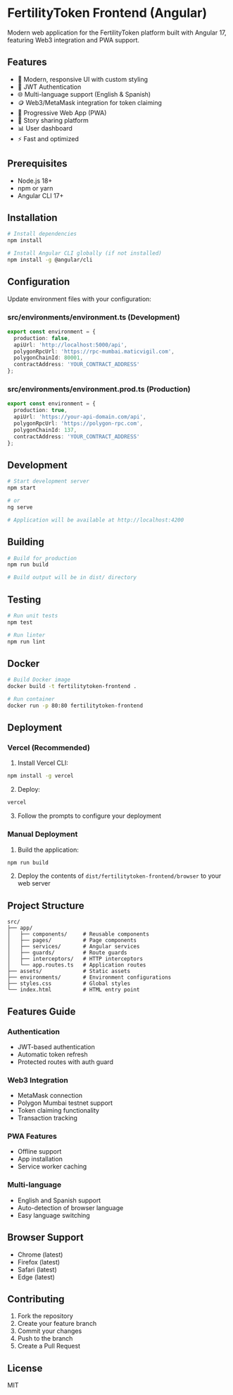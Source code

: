 # FertilityToken Frontend (Angular)

Modern web application for the FertilityToken platform built with Angular 17, featuring Web3 integration and PWA support.

## Features

- 🎨 Modern, responsive UI with custom styling
- 🔐 JWT Authentication
- 🌐 Multi-language support (English & Spanish)
- 🪙 Web3/MetaMask integration for token claiming
- 📱 Progressive Web App (PWA)
- 📖 Story sharing platform
- 📊 User dashboard
- ⚡ Fast and optimized

## Prerequisites

- Node.js 18+
- npm or yarn
- Angular CLI 17+

## Installation

```bash
# Install dependencies
npm install

# Install Angular CLI globally (if not installed)
npm install -g @angular/cli
```

## Configuration

Update environment files with your configuration:

### src/environments/environment.ts (Development)
```typescript
export const environment = {
  production: false,
  apiUrl: 'http://localhost:5000/api',
  polygonRpcUrl: 'https://rpc-mumbai.maticvigil.com',
  polygonChainId: 80001,
  contractAddress: 'YOUR_CONTRACT_ADDRESS'
};
```

### src/environments/environment.prod.ts (Production)
```typescript
export const environment = {
  production: true,
  apiUrl: 'https://your-api-domain.com/api',
  polygonRpcUrl: 'https://polygon-rpc.com',
  polygonChainId: 137,
  contractAddress: 'YOUR_CONTRACT_ADDRESS'
};
```

## Development

```bash
# Start development server
npm start

# or
ng serve

# Application will be available at http://localhost:4200
```

## Building

```bash
# Build for production
npm run build

# Build output will be in dist/ directory
```

## Testing

```bash
# Run unit tests
npm test

# Run linter
npm run lint
```

## Docker

```bash
# Build Docker image
docker build -t fertilitytoken-frontend .

# Run container
docker run -p 80:80 fertilitytoken-frontend
```

## Deployment

### Vercel (Recommended)

1. Install Vercel CLI:
```bash
npm install -g vercel
```

2. Deploy:
```bash
vercel
```

3. Follow the prompts to configure your deployment

### Manual Deployment

1. Build the application:
```bash
npm run build
```

2. Deploy the contents of `dist/fertilitytoken-frontend/browser` to your web server

## Project Structure

```
src/
├── app/
│   ├── components/     # Reusable components
│   ├── pages/          # Page components
│   ├── services/       # Angular services
│   ├── guards/         # Route guards
│   ├── interceptors/   # HTTP interceptors
│   └── app.routes.ts   # Application routes
├── assets/             # Static assets
├── environments/       # Environment configurations
├── styles.css          # Global styles
└── index.html          # HTML entry point
```

## Features Guide

### Authentication
- JWT-based authentication
- Automatic token refresh
- Protected routes with auth guard

### Web3 Integration
- MetaMask connection
- Polygon Mumbai testnet support
- Token claiming functionality
- Transaction tracking

### PWA Features
- Offline support
- App installation
- Service worker caching

### Multi-language
- English and Spanish support
- Auto-detection of browser language
- Easy language switching

## Browser Support

- Chrome (latest)
- Firefox (latest)
- Safari (latest)
- Edge (latest)

## Contributing

1. Fork the repository
2. Create your feature branch
3. Commit your changes
4. Push to the branch
5. Create a Pull Request

## License

MIT

